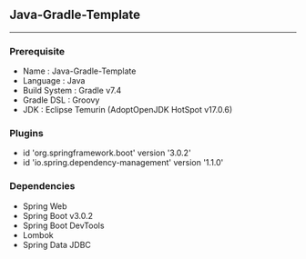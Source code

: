 ## Java-Gradle-Template

---

### Prerequisite

- Name : Java-Gradle-Template
- Language : Java
- Build System : Gradle v7.4
- Gradle DSL : Groovy
- JDK : Eclipse Temurin (AdoptOpenJDK HotSpot v17.0.6)

### Plugins

- id 'org.springframework.boot' version '3.0.2'
- id 'io.spring.dependency-management' version '1.1.0'

### Dependencies

- Spring Web
- Spring Boot v3.0.2
- Spring Boot DevTools
- Lombok
- Spring Data JDBC
